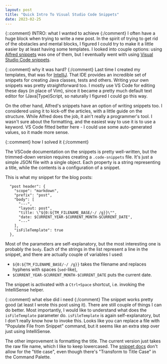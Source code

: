 ```yaml
---
layout: post
title: "Quick Intro To Visual Studio Code Snippets"
date: 2023-02-25
---
```


{::comment} INTRO: what I wanted to achieve {:/comment}
I often have a huge block when trying to write a new post. In the spirit of trying to get rid of the obstacles and mental blocks, I figured I could try to make it a little easier by at least having some templates. I looked into couple options: using [Alfred snippets](https://www.alfredapp.com/help/features/snippets/) was one of them, but I eventually went with using [Visual Studio Code snippets](https://code.visualstudio.com/docs/editor/userdefinedsnippets).

{::comment} why it was hard? {:/comment}
Last time I created my templates, that was for [IntelliJ](https://www.jetbrains.com/idea/). That IDE provides an incredible set of snippets for creating Java classes, tests and others. Writing your own snippets was pretty straightforward too. I mostly use VS Code for editing these days (in place of Vim), since it became a pretty much default text editor for (Java|Type)Script, so naturally I figured I could go this way.

On the other hand, Alfred's snippets have an option of writing snippets too. I considered using it to kick-off the articles, with a little guide on the structure. While Alfred does the job, it ain't really a programmer's tool. I wasn't sure about the formatting, and the easiest way to use it is to use a keyword. VS Code fitted better here - I could use some auto-generated values, so it made more sense.

{::comment} how I solved it {:/comment}

The VSCode documentation on the snippets is pretty well-written, but the trimmed-down version requires creating a `.code-snippets` file. It's just a simple JSON file with a single object. Each property is a string representing a title, while the contents is a configuration of a snippet.

This is what my snippet for the blog posts:

```
  "post header": {
    "scope": "markdown",
    "prefix": "post",
    "body": [
      "---",
      "layout: post",
      "title: \"${0:${TM_FILENAME_BASE/-/ /g}}\"",
      "date: $CURRENT_YEAR-$CURRENT_MONTH-$CURRENT_DATE",
      "---"
    ],
    "isFileTemplate": true
  },
```

Most of the parameters are self-explanatory, but the most interesting one is probably the `body`. Each of the strings in the list represent a line in the snippet, and there are actually couple of variables I used:

* `${0:${TM_FILENAME_BASE/-/ /g}}` takes the filename and replaces hyphens with spaces (`sed`-like),
* `$CURRENT_YEAR-$CURRENT_MONTH-$CURRENT_DATE` puts the current date.

The snippet is activated with a `Ctrl+Space` shortcut, i.e. invoking the IntelliSense helper.

{::comment} what else did i need {:/comment}
The snippet works pretty good (at least I wrote this post using it). There are still couple of things I can do better. Most importantly, I would like to understand what does the `isFileTemplate` parameter do. `isFileTemplate` is again self-explanatory, but I don't really know how to invoke this. Looks like you can replace a file with "Populate File from Snippet" command, but it seems like an extra step over just using IntelliSense.

The other improvement is formatting the title. The current version just takes the raw file name, which I like to keep lowercased. The [snippet docs](https://code.visualstudio.com/docs/editor/userdefinedsnippets#_grammar) don't allow for the "title case", even though there's "Transform to Title Case" in the Command Palette.
